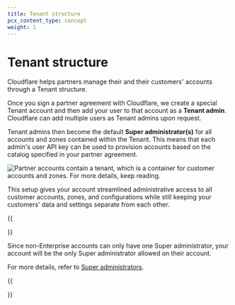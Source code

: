 ```yaml
---
title: Tenant structure
pcx_content_type: concept
weight: 1
---
```


# Tenant structure

Cloudflare helps partners manage their and their customers' accounts through a Tenant structure.

Once you sign a partner agreement with Cloudflare, we create a special Tenant account and then add your user to that account as a **Tenant admin**. Cloudflare can add multiple users as Tenant admins upon request.

Tenant admins then become the default **Super administrator(s)** for all accounts and zones contained within the Tenant. This means that each admin's user API key can be used to provision accounts based on the catalog specified in your partner agreement.

![Partner accounts contain a tenant, which is a container for customer accounts and zones. For more details, keep reading.](/tenant/static/tenant-diagram.png)

This setup gives your account streamlined administrative access to all customer accounts, zones, and configurations while still keeping your customers' data and settings separate from each other.

{{<Aside type="note">}}

Since non-Enterprise accounts can only have one Super administrator, your account will be the only Super administrator allowed on their account.

For more details, refer to [Super administrators](/fundamentals/account-and-billing/account-setup/manage-account-members/#change-super-administrator).

{{</Aside>}}